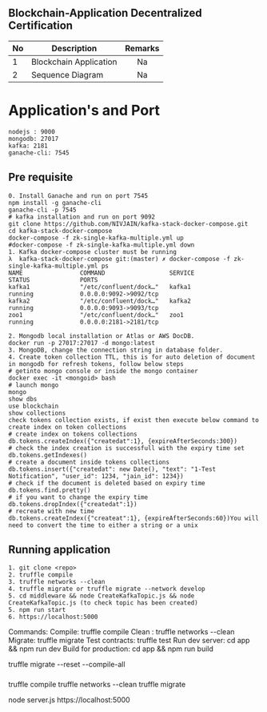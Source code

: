 ## Blockchain-Application Decentralized Certification 
| No            | Description                      | Remarks       | 
| ------------- | -------------------------------- | :-----------: |
| 1             | Blockchain Application           | Na            |
| 2             | Sequence Diagram                 | Na            |


# Application's and Port
```
nodejs : 9000
mongodb: 27017
kafka: 2181
ganache-cli: 7545
```

## Pre requisite
```
0. Install Ganache and run on port 7545
npm install -g ganache-cli
ganache-cli -p 7545
# kafka installation and run on port 9092
git clone https://github.com/NIVJAIN/kafka-stack-docker-compose.git
cd kafka-stack-docker-compose
docker-compose -f zk-single-kafka-multiple.yml up
#docker-compose -f zk-single-kafka-multiple.yml down
1. Kafka docker-compose cluster must be running
λ  kafka-stack-docker-compose git:(master) ✗ docker-compose -f zk-single-kafka-multiple.yml ps
NAME                COMMAND                  SERVICE             STATUS              PORTS
kafka1              "/etc/confluent/dock…"   kafka1              running             0.0.0.0:9092->9092/tcp
kafka2              "/etc/confluent/dock…"   kafka2              running             0.0.0.0:9093->9093/tcp
zoo1                "/etc/confluent/dock…"   zoo1                running             0.0.0.0:2181->2181/tcp

2. Mongodb local installation or Atlas or AWS DocDB. 
docker run -p 27017:27017 -d mongo:latest
3. MongoDB, change the connection string in database folder.
4. Create token collection TTL, this is for auto deletion of document in mongodb for refresh tokens, follow below steps
# getinto mongo console or inside the mongo container
docker exec -it <mongoid> bash
# launch mongo
mongo
show dbs
use blockchain
show collections 
check tokens collection exists, if exist then execute below command to create index on token collections
# create index on tokens collections 
db.tokens.createIndex({"createdat":1}, {expireAfterSeconds:300})
# check the index creation is successfull with the expiry time set 
db.tokens.getIndexes()
# create a document inside tokens collections
db.tokens.insert({"createdat": new Date(), "text": "1-Test Notification", "user_id": 1234, "jain_id": 1234})
# check if the document is deleted based on expiry time
db.tokens.find.pretty()
# if you want to change the expiry time
db.tokens.dropIndex({"createdat":1})
# recreate with new time 
db.tokens.createIndex({"createat":1}, {expireAfterSeconds:60})You will need to convert the time to either a string or a unix 
```

## Running application
```
1. git clone <repo>
2. truffle compile
3. truffle networks --clean 
4. truffle migrate or truffle migrate --network develop
5. cd middleware && node CreateKafkaTopic.js && node CreateKafkaTopic.js (to check topic has been created)
5. npm run start
6. https://localhost:5000
```






Commands:
  Compile:              truffle compile
  Clean  :              truffle networks --clean
  Migrate:              truffle migrate
  Test contracts:       truffle test
  Run dev server:       cd app && npm run dev
  Build for production: cd app && npm run build
  
  truffle migrate --reset --compile-all


  ###
  truffle compile
  truffle networks --clean
  truffle migrate

  node server.js
  https://localhost:5000